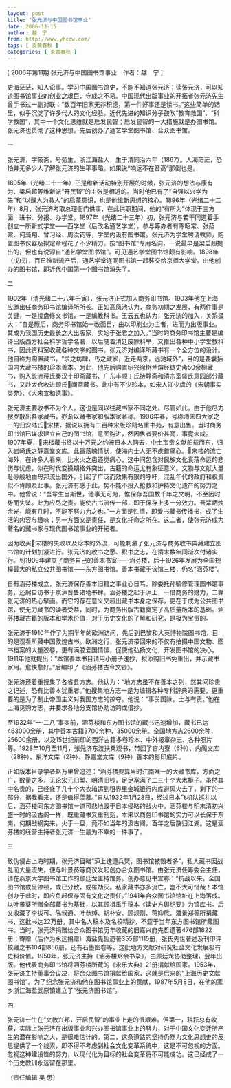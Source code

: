 ```yaml
---
layout: post
title: "张元济与中国图书馆事业"
date: 2006-11-15
author: 越　宁
from: http://www.yhcqw.com/
tags: [ 炎黄春秋 ]
categories: [ 炎黄春秋 ]
---
```



[ 2006年第11期 张元济与中国图书馆事业　作者：越　宁 ]


史海茫茫，知人论事。学习中国图书馆史，不能不知道张元济；读张元济，可以知道图书馆事业的创业之艰巨，守成之不易。中国现代出版事业的开拓者张元济先生曾手书过一副对联：“数百年旧家无非积德，第一件好事还是读书。”这些简单的话里，似乎沉淀了许多代人的文化经验。近代先进的知识分子鼓吹“教育救国”、“科学救国”，其中一个文化思维就是启发民智；启发民智的一大措施就是办图书馆。张元济也贯彻了这种思想，先后创办了通艺学堂图书馆、合众图书馆。

一

张元济，字筱斋，号菊生，浙江海盐人，生于清同治六年（1867）。人海茫茫，恐怕并无多少人了解张元济的生平事略。如果说“响远不在音高”那倒也是。


1895年（光绪二十一年）正是维新活动特别开展的时候，张元济的想法与康有为、梁启超等维新派“开民智”的主张是相近的。当时他已有了“自强以兴学为先”和“以醒人为救人”的启蒙意识，也是他维新思想的核心。1896年（光绪二十二年）8月，张元济考取总理衙门供事，在此供职期间，他的“有所为”体现于三方面：进书、分报、办学堂。1897年（光绪二十三年）初，张元济与若干同道着手创立一所新式学堂——西学堂（后改名通艺学堂），参与筹办者有陈昭常、张荫棠、何藻翔、曾习经、周汝钧等，学堂内设有图书馆。张元济为学堂聘请教师，购置图书仪器及拟定章程花了不少精力。按“图书馆”专用名词，一说最早是梁启超提出的，但也有说源自“通艺学堂图书馆”。可见通艺学堂图书馆颇有影响。1898年（戊戌），百日维新流产后，通艺学堂连同图书馆一起移交给京师大学堂。由他创办的图书馆，即近代中国第一个图书馆消失了。

二


1902年（清光绪二十八年壬寅），张元济正式加入商务印书馆。1903年他在上海应邀出任商务印书馆编译所所长。正如高凤池认为，商务初期之发展，有两件事是关键，一是接盘修文书馆，一是编教科书。王云五也认为，张元济的加入，关系极大：“自是厥后，商务印书馆始一改面目，由以印刷业为主者，进而为出版事业。其成为我国历史最长之大出版家，实始于张君之加入。”当时的商务印书馆主要是编译出版西方社会科学哲学名著，以后随着清廷废除科举，又推出各种中小学堂教科书，因此资料室收藏各种文字的图书。张元济对编译所藏书有一个全方位的设计。他自称为购置藏书，“求之坊肆，丐之藏家，近走两京，远驰域外”，目的是要囊括国内大藏书楼的珍本善本。为此，他先后购置绍兴徐树兰熔经铸史斋50余橱藏书，购入长洲蒋氏秦汉十印斋藏书、广东丰顺丁氏持静斋和清宗室盛氏意园部分藏书，又赴太仓收进顾氏闻斋藏书。此中有不少珍本，如宋人江少虞的《宋朝事实类苑》、《大宋宣和遗事》。


张元济主要收书不为个人，这也是同以往藏书家不同之处。尽管如此，由于他尽力搜罗散出各家藏书，亦渐以藏书家和版本家著称。1906年春，号称清末四大家之一的归安陆氏宋楼，据说以拥有二百种宋版珍籍名重书苑，有意出售。当时商务印书馆已谋求建立自己的图书馆，意图购进，然因售者要价甚高，事竟未成。1907年夏，宋楼藏书终以十万元之约被日本人购去，中土宝贵文献舶载而东，归入岩崎氏之静嘉堂文库。此番落魄情状，使海内士人无不疾首痛心。宋楼的流亡海外，在许多人看来，比水火之患还觉痛心，这中间包含对民族文化衰落命运的悲伤与忧虑，似在时代变换期格外突出，古籍的命运尤有象征意义。文物与文献大量耻辱般地由母邦流出国外，引起了广泛而效果有限的呼吁，混乱年代的政府和权贵似不肯顾及此事。张元济有感于此，势不能不投入抢救和护持文化遗产的努力之中。他曾说：“吾辈生当斯世，他事无可为，惟保存吾国数千年之文明，不至因时势而失坠。此为应尽之责。能使古书流传一部，即于保存上多一分效力。吾辈炳烛余光，能有几时，不能不努力为之也。”一方面是性情，即爱书藏书传播书，成了生活的内容与趣味；另一方面又是责任，是文化托命之所在。这二者，使张元济成为著名的藏书家与现代图书馆事业的开拓者。


因为收买宋楼的失败以及珍本的外流，可能刺激了张元济与商务收书典藏建立图书馆的计划加紧进行。张元济的收书之愿、积书之志，在清末数年间渐次付诸实行。到1909年建立了商务自己的善本书室——涵芬楼，后于1926年发展为全国规模最大的私立公共图书馆——东方图书馆。善本书藏于该馆三楼，仍名“涵芬楼”。


自有涵芬楼成立，张元济保存善本旧籍之事业心日笃，除委托孙毓修管理图书馆事务，还躬自访书于京沪晋鲁诸地书肆。涵芬楼之起于沪上，一借商务的财力，二靠张元济的热心擘画。而它的存在意义又超出藏书本身之保存，更在于成为公共图书馆，使无力藏书的读者受益，同时，为商务出版古籍奠定了高质量版本的基础。涵芬楼藏古籍的版本和学术价值，对于历史文化的了解和研究，是极为宝贵的。


张元济于1910年作了为期半年的欧洲访问，先后到巴黎和大英博物院图书馆，目的是观看所藏中国敦煌古书。欧洲之行，张元济带回来的不仅有拍摄中国文物、图书档案的大量胶卷，更有满腔爱国情愫，促使他弘扬文化，开发图书馆的决心。1911年他就提出：“本馆善本书目请用小册子速抄，拟添购旧书免重出，并示藏书家用。愈快愈好。”后编印了《涵芬楼古今文钞》。


张元济还着重搜集了各省县方志。他认为：“地方志虽不在善本之列，然其间珍贵之记述，恐有比善本犹重者。”他搜集地方志一是为编辑各种专科辞典的需要，更重要的是为了制止帝国主义对我国方志的掠夺。他说：“事关国脉，士与有责。”他在上海觅购方志，并要求各地分支馆协助访购或借抄。


至1932年“一·二八”事变前，涵芬楼和东方图书馆的藏书迅速增加，藏书已达463000余册，其中善本古籍3700余种，35000余册。全国地方志2600余种，25600余册，以及15世纪前印的西洋古籍多卷珍本、中外报章杂志、各种照片等。1928年10月至11月，张元济东渡扶桑观书，带回了宫内寮（6种）、内阁文库（28种）、东洋文库（2种）、静嘉堂文库（9种）善本的影印底片。


正如版本目录学者赵万里曾追述：“涵芬楼要算当时江南唯一的大藏书库，方面之广，数量之多，无论宋元旧椠、明清旧钞，足足塞满了二三十个大木柜子。虽然其中名贵的，已经盛了几十个大衣箱运到租界里金城银行内库避风火去了，剩下的一部分，据我看来，还是值得羡慕。”自从1932年1月28日，经过日本飞机队巡礼以后，涵芬楼同东方图书馆一道可悲地毁于日本侵略的战火中。涵芬楼与明末清初兴盛一时的汲古阁一样，既重藏书又重刊刻，本来以商务印书馆的实力可以长保于东南，何期战祸突来，火于一旦，竟不如当年的汲古阁，百年之后散归江湖。这是涵芬楼的经营主持者张元济一生最为不幸的一件事了。

三


敌伪侵占上海时期，张元济目睹“沪上迭遭兵燹，图书馆被毁者多”，私人藏书因战乱而大量流失，便与叶景葵等商议发起创办合众图书馆。由张元济任筹委会主任，请在燕京大学图书馆工作的顾廷龙主持馆务。创办意见书宣称：“抗战以来，全国图书馆或呈停顿，或已分散，或罹劫灰。私家藏书亦多流亡，岂不大可惜哉！本馆创办于此时，即应负起保存固有文化之责任。”1941年合众图书馆馆址在上海落成。以叶景葵所赠全部藏书为基础，以其顾祖禹手稿本《读史方舆纪要》为镇库书。后又收藏了李拔可、陈叔通、叶恭绰、胡朴安、顾颉刚、蒋抑卮、潘景郑等所捐藏书，这批书达22万册，其中名人稿本及名校精抄，不亚于当年东方图书馆所藏图书。当时，张元济捐赠给合众图书馆历年收藏的旧嘉兴府先哲遗著476部1822册；寄赠（后作为永远捐赠）海盐先哲遗著355部1115册，张氏先世著述及刊印评校藏之书104部856册，还有石墨图卷等。这批地方文献对研究社会文化发展极有史料价值。1950年，张元济主持《涵芬楼烬余书录》，由顾廷龙协助整理，翌年出版。他代表商务印书馆将涵芬楼所藏的《永乐大典》21册捐献给国家。1953年，张元济主持董事会议决，将合众图书馆捐献给国家，这就是后来的“上海历史文献图书馆”。为了纪念张元济和他在图书馆事业上的贡献，1987年5月8日，在他的家乡浙江海盐武原镇建立了“张元济图书馆”。

四


张元济一生在“文教兴邦，开启民智”的事业上走的很艰难。但第一，耕耘总有收获，实际上张元济在出版事业和兴办图书馆事业上的努力，对于中国文化变迁所产生的潜在影响之大，是很难估计的。第二，这条道路的坚持仍然为文化思想史的反思提供了一个线索，即不得不考虑到社会文化变革系统中，这是不可忽视的方面。忽视这种建设性的努力，以现代化为目标的社会变革将不可能成功。这已经成了一个历史教训永远留在那里。

（责任编辑 吴 思）



